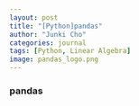 ```yaml
---
layout: post
title: "[Python]pandas"
author: "Junki Cho"
categories: journal
tags: [Python, Linear Algebra]
image: pandas_logo.png
---
```

### pandas
